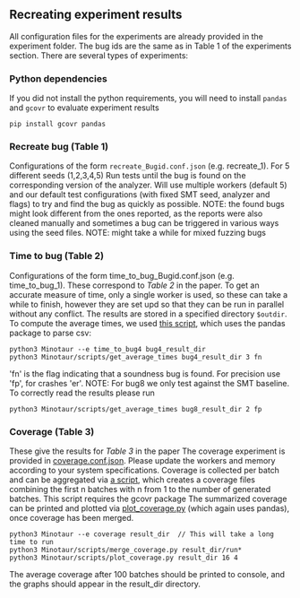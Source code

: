 ## Recreating experiment results
All configuration files for the experiments are already provided in the experiment folder. 
The bug ids are the same as in Table 1 of the experiments section.
There are several types of experiments:

### Python dependencies
If you did not install the python requirements, you will need to install `pandas` and `gcovr` to evaluate experiment results
```
pip install gcovr pandas
```
### Recreate bug (Table 1)
Configurations of the form `recreate_Bugid.conf.json` (e.g. recreate_1).
For 5 different seeds (1,2,3,4,5) Run tests until the bug is found on the corresponding version of the analyzer.
Will use multiple workers (default 5) and our default test configurations (with fixed SMT seed, analyzer and flags)
to try and find the bug as quickly as possible.
NOTE: the found bugs might look different from the ones reported, as the reports were also cleaned manually and sometimes a bug can be triggered in various ways using the seed files. 
NOTE: might take a while for mixed fuzzing bugs

### Time to bug (Table 2)

Configurations of the form time_to_bug_Bugid.conf.json (e.g. time_to_bug_1).
These correspond to *Table 2* in the paper. To get an accurate measure of time, only a single worker is used, so these can take a while to finish, however they are set upd so that they can be run in parallel without any conflict.
The results are stored in a specified directory `$outdir`. To compute the average times, we used [this script](scripts/get_average_times.py), which uses the pandas package to parse csv:
```
python3 Minotaur --e time_to_bug4 bug4_result_dir
python3 Minotaur/scripts/get_average_times bug4_result_dir 3 fn
```
'fn' is the flag indicating that a soundness bug is found.
For precision use 'fp', for crashes 'er'.
NOTE: For bug8 we only test against the SMT baseline. To correctly read the results please run
```
python3 Minotaur/scripts/get_average_times bug8_result_dir 2 fp
```

### Coverage (Table 3)
These give the results for *Table 3* in the paper
The coverage experiment is provided in [coverage.conf.json](experiments/coverage.conf.json). Please update the workers and memory according to your system specifications.
Coverage is collected per batch and can be aggregated via [a script](scripts/merge_coverage.py), which creates a coverage files combining the first n batches with n from 1 to the number of generated batches. This script requires the gcovr package 
The summarized coverage can be printed and plotted via [plot_coverage.py](script/plot_coverage.py) (which again uses pandas), once coverage has been merged.
```
python3 Minotaur --e coverage result_dir  // This will take a long time to run 
python3 Minotaur/scripts/merge_coverage.py result_dir/run*
python3 Minotaur/scripts/plot_coverage.py result_dir 16 4
```
The average coverage after 100 batches should be printed to console, and the graphs should appear in the result_dir directory.

